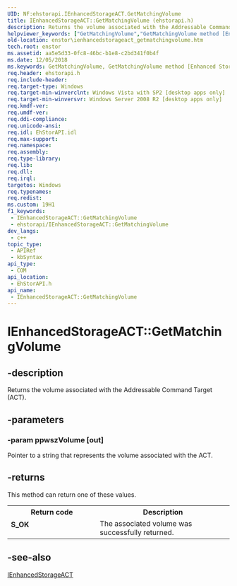 ```yaml
---
UID: NF:ehstorapi.IEnhancedStorageACT.GetMatchingVolume
title: IEnhancedStorageACT::GetMatchingVolume (ehstorapi.h)
description: Returns the volume associated with the Addressable Command Target (ACT).
helpviewer_keywords: ["GetMatchingVolume","GetMatchingVolume method [Enhanced Storage]","GetMatchingVolume method [Enhanced Storage]","IEnhancedStorageACT interface","IEnhancedStorageACT interface [Enhanced Storage]","GetMatchingVolume method","IEnhancedStorageACT.GetMatchingVolume","IEnhancedStorageACT::GetMatchingVolume","ehstorapi/IEnhancedStorageACT::GetMatchingVolume","enstor.ienhancedstorageact_getmatchingvolume"]
old-location: enstor\ienhancedstorageact_getmatchingvolume.htm
tech.root: enstor
ms.assetid: aa5e5d33-0fc8-46bc-b1e8-c2bd341f0b4f
ms.date: 12/05/2018
ms.keywords: GetMatchingVolume, GetMatchingVolume method [Enhanced Storage], GetMatchingVolume method [Enhanced Storage],IEnhancedStorageACT interface, IEnhancedStorageACT interface [Enhanced Storage],GetMatchingVolume method, IEnhancedStorageACT.GetMatchingVolume, IEnhancedStorageACT::GetMatchingVolume, ehstorapi/IEnhancedStorageACT::GetMatchingVolume, enstor.ienhancedstorageact_getmatchingvolume
req.header: ehstorapi.h
req.include-header: 
req.target-type: Windows
req.target-min-winverclnt: Windows Vista with SP2 [desktop apps only]
req.target-min-winversvr: Windows Server 2008 R2 [desktop apps only]
req.kmdf-ver: 
req.umdf-ver: 
req.ddi-compliance: 
req.unicode-ansi: 
req.idl: EhStorAPI.idl
req.max-support: 
req.namespace: 
req.assembly: 
req.type-library: 
req.lib: 
req.dll: 
req.irql: 
targetos: Windows
req.typenames: 
req.redist: 
ms.custom: 19H1
f1_keywords:
 - IEnhancedStorageACT::GetMatchingVolume
 - ehstorapi/IEnhancedStorageACT::GetMatchingVolume
dev_langs:
 - c++
topic_type:
 - APIRef
 - kbSyntax
api_type:
 - COM
api_location:
 - EhStorAPI.h
api_name:
 - IEnhancedStorageACT::GetMatchingVolume
---
```


# IEnhancedStorageACT::GetMatchingVolume


## -description

Returns the volume associated with the Addressable Command Target (ACT).

## -parameters

### -param ppwszVolume [out]

Pointer to a string that represents the volume associated with the ACT.

## -returns

This method can return one of these values.

<table>
<tr>
<th>Return code</th>
<th>Description</th>
</tr>
<tr>
<td width="40%">
<dl>
<dt><b>S_OK</b></dt>
</dl>
</td>
<td width="60%">
The associated volume was successfully returned.

</td>
</tr>
</table>

## -see-also

<a href="/previous-versions/windows/desktop/api/ehstorapi/nn-ehstorapi-ienhancedstorageact">IEnhancedStorageACT</a>

